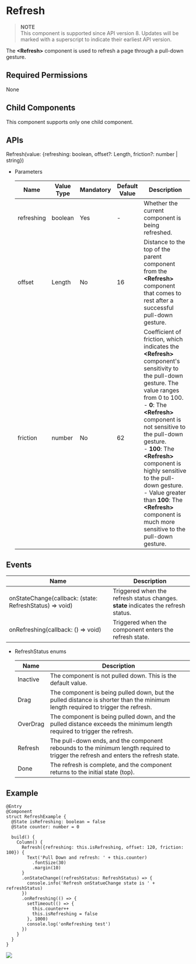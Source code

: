 # Refresh

> **NOTE**<br/>
> This component is supported since API version 8. Updates will be marked with a superscript to indicate their earliest API version.

The **<Refresh\>** component is used to refresh a page through a pull-down gesture.

## Required Permissions

None

## Child Components

This component supports only one child component.

## APIs

Refresh\(value: \{refreshing: boolean, offset?: Length, friction?: number | string\}\)

- Parameters

  | Name | Value Type | Mandatory | Default Value | Description |
  | -------- | -------- | -------- | -------- | -------- |
  | refreshing | boolean | Yes| - | Whether the current component is being refreshed. |
  | offset | Length | No| 16 | Distance to the top of the parent component from the **<Refresh\>** component that comes to rest after a successful pull-down gesture. |
  | friction | number | No| 62 | Coefficient of friction, which indicates the **<Refresh\>** component's sensitivity to the pull-down gesture. The value ranges from 0 to 100. <br/>- **0**: The **<Refresh\>** component is not sensitive to the pull-down gesture. <br/>- **100**: The **<Refresh\>** component is highly sensitive to the pull-down gesture. <br/>- Value greater than **100**: The **<Refresh\>** component is much more sensitive to the pull-down gesture. |



## Events


| Name| Description|
| -------- | -------- |
| onStateChange(callback: (state: RefreshStatus) => void)| Triggered when the refresh status changes. <br/>**state** indicates the refresh status. |
| onRefreshing(callback: () => void)| Triggered when the component enters the refresh state. |

- RefreshStatus enums

  | Name | Description |
  | -------- | -------- |
  | Inactive | The component is not pulled down. This is the default value. |
  | Drag | The component is being pulled down, but the pulled distance is shorter than the minimum length required to trigger the refresh. |
  | OverDrag | The component is being pulled down, and the pulled distance exceeds the minimum length required to trigger the refresh. |
  | Refresh | The pull-down ends, and the component rebounds to the minimum length required to trigger the refresh and enters the refresh state. |
  | Done | The refresh is complete, and the component returns to the initial state (top). |


## Example

```
@Entry
@Component
struct RefreshExample {
  @State isRefreshing: boolean = false
  @State counter: number = 0

  build() {
    Column() {
      Refresh({refreshing: this.isRefreshing, offset: 120, friction: 100}) {
        Text('Pull Down and refresh: ' + this.counter)
          .fontSize(30)
          .margin(10)
      }
      .onStateChange((refreshStatus: RefreshStatus) => {
        console.info('Refresh onStatueChange state is ' + refreshStatus)
      })
      .onRefreshing(() => {
        setTimeout(() => {
          this.counter++
          this.isRefreshing = false
        }, 1000)
        console.log('onRefreshing test')
      })
    }
  }
}
```

![](figures/refresh.gif)
